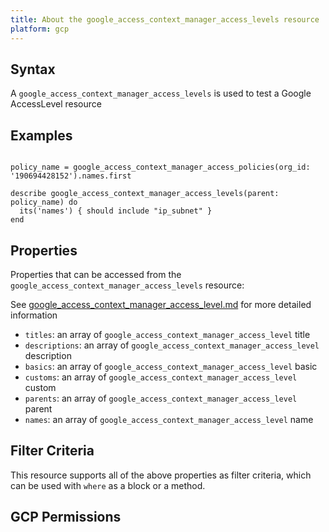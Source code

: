 ```yaml
---
title: About the google_access_context_manager_access_levels resource
platform: gcp
---
```


## Syntax
A `google_access_context_manager_access_levels` is used to test a Google AccessLevel resource

## Examples
```

policy_name = google_access_context_manager_access_policies(org_id: '190694428152').names.first

describe google_access_context_manager_access_levels(parent: policy_name) do
  its('names') { should include "ip_subnet" }
end

```

## Properties
Properties that can be accessed from the `google_access_context_manager_access_levels` resource:

See [google_access_context_manager_access_level.md](google_access_context_manager_access_level.md) for more detailed information
  * `titles`: an array of `google_access_context_manager_access_level` title
  * `descriptions`: an array of `google_access_context_manager_access_level` description
  * `basics`: an array of `google_access_context_manager_access_level` basic
  * `customs`: an array of `google_access_context_manager_access_level` custom
  * `parents`: an array of `google_access_context_manager_access_level` parent
  * `names`: an array of `google_access_context_manager_access_level` name

## Filter Criteria
This resource supports all of the above properties as filter criteria, which can be used
with `where` as a block or a method.

## GCP Permissions
